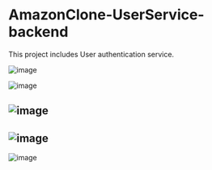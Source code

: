 # AmazonClone-UserService-backend
This project includes User authentication service.


![image](https://user-images.githubusercontent.com/122435714/222828235-dda7ef9a-a4ba-492f-b970-9904e62563d5.png)


![image](https://user-images.githubusercontent.com/122435714/222832719-cd341b49-f9d0-41e2-8fb8-9aa96db06959.png)

![image](https://user-images.githubusercontent.com/122435714/222833829-1e7f5343-fc5a-41e8-a34d-2bc489d759cc.png)
</br>
----

![image](https://user-images.githubusercontent.com/122435714/222832982-af58a751-e805-4ec6-9db0-af109aa75d21.png)
</br>
----
![image](https://user-images.githubusercontent.com/122435714/222833493-5c6770d7-8aa6-42d9-aea2-36c0a8ae21ae.png)
